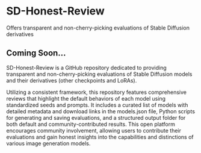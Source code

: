 # SD-Honest-Review
Offers transparent and non-cherry-picking evaluations of Stable Diffusion derivatives

## Coming Soon...
SD-Honest-Review is a GitHub repository dedicated to providing transparent and non-cherry-picking evaluations of Stable Diffusion models and their derivatives (other checkpoints and LoRAs).

Utilizing a consistent framework, this repository features comprehensive reviews that highlight the default behaviors of each model using standardized seeds and prompts. It includes a curated list of models with detailed metadata and download links in the models.json file, Python scripts for generating and saving evaluations, and a structured output folder for both default and community-contributed results. This open platform encourages community involvement, allowing users to contribute their evaluations and gain honest insights into the capabilities and distinctions of various image generation models.
